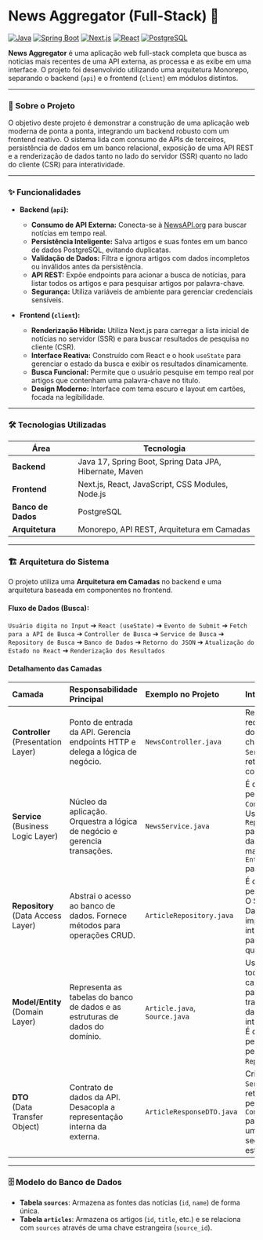 # News Aggregator (Full-Stack) 🚀

[![Java](https://img.shields.io/badge/Java-17-blue.svg)](https://www.oracle.com/java/technologies/javase/jdk17-archive-downloads.html)
[![Spring Boot](https://img.shields.io/badge/Spring%20Boot-3.x-brightgreen.svg)](https://spring.io/projects/spring-boot)
[![Next.js](https://img.shields.io/badge/Next.js-14.x-black.svg?logo=next.js&logoColor=white)](https://nextjs.org/)
[![React](https://img.shields.io/badge/React-18.x-61DAFB.svg?logo=react&logoColor=white)](https://react.dev/)
[![PostgreSQL](https://img.shields.io/badge/Database-PostgreSQL-blue.svg)](https://www.postgresql.org/)

**News Aggregator** é uma aplicação web full-stack completa que busca as notícias mais recentes de uma API externa, as processa e as exibe em uma interface. O projeto foi desenvolvido utilizando uma arquitetura Monorepo, separando o backend (`api`) e o frontend (`client`) em módulos distintos.

---

### 📜 Sobre o Projeto

O objetivo deste projeto é demonstrar a construção de uma aplicação web moderna de ponta a ponta, integrando um backend robusto com um frontend reativo. O sistema lida com consumo de APIs de terceiros, persistência de dados em um banco relacional, exposição de uma API REST e a renderização de dados tanto no lado do servidor (SSR) quanto no lado do cliente (CSR) para interatividade.

---

### ✨ Funcionalidades

* **Backend (`api`):**
    * **Consumo de API Externa:** Conecta-se à [NewsAPI.org](https://newsapi.org/) para buscar notícias em tempo real.
    * **Persistência Inteligente:** Salva artigos e suas fontes em um banco de dados PostgreSQL, evitando duplicatas.
    * **Validação de Dados:** Filtra e ignora artigos com dados incompletos ou inválidos antes da persistência.
    * **API REST:** Expõe endpoints para acionar a busca de notícias, para listar todos os artigos e para pesquisar artigos por palavra-chave.
    * **Segurança:** Utiliza variáveis de ambiente para gerenciar credenciais sensíveis.

* **Frontend (`client`):**
    * **Renderização Híbrida:** Utiliza Next.js para carregar a lista inicial de notícias no servidor (SSR) e para buscar resultados de pesquisa no cliente (CSR).
    * **Interface Reativa:** Construído com React e o hook `useState` para gerenciar o estado da busca e exibir os resultados dinamicamente.
    * **Busca Funcional:** Permite que o usuário pesquise em tempo real por artigos que contenham uma palavra-chave no título.
    * **Design Moderno:** Interface com tema escuro e layout em cartões, focada na legibilidade.

---

### 🛠️ Tecnologias Utilizadas

| Área         | Tecnologia                                    |
|--------------|-----------------------------------------------|
| **Backend** | Java 17, Spring Boot, Spring Data JPA, Hibernate, Maven |
| **Frontend** | Next.js, React, JavaScript, CSS Modules, Node.js |
| **Banco de Dados**| PostgreSQL                                    |
| **Arquitetura** | Monorepo, API REST, Arquitetura em Camadas    |

---

### 🏗️ Arquitetura do Sistema

O projeto utiliza uma **Arquitetura em Camadas** no backend e uma arquitetura baseada em componentes no frontend.

#### Fluxo de Dados (Busca):
`Usuário digita no Input` ➔ `React (useState)` ➔ `Evento de Submit` ➔ `Fetch para a API de Busca` ➔ `Controller de Busca` ➔ `Service de Busca` ➔ `Repository de Busca` ➔ `Banco de Dados` ➔ `Retorno do JSON` ➔ `Atualização do Estado no React` ➔ `Renderização dos Resultados`

#### Detalhamento das Camadas

| Camada | Responsabilidade Principal | Exemplo no Projeto | Interação |
| :--- | :--- | :--- | :--- |
| **Controller** <br> (Presentation Layer) | Ponto de entrada da API. Gerencia endpoints HTTP e delega a lógica de negócio. | `NewsController.java` | Recebe requisições do Cliente, chama o `Service`, e retorna o `DTO` como JSON. |
| **Service** <br> (Business Logic Layer)| Núcleo da aplicação. Orquestra a lógica de negócio e gerencia transações. | `NewsService.java` | É chamado pelo `Controller`. Usa os `Repositories` para acessar dados e mapeia `Entidades` para `DTOs`. |
| **Repository** <br> (Data Access Layer) | Abstrai o acesso ao banco de dados. Fornece métodos para operações CRUD. | `ArticleRepository.java` | É chamado pelo `Service`. O Spring Data JPA implementa a interface para executar queries SQL. |
| **Model/Entity** <br> (Domain Layer) | Representa as tabelas do banco de dados e as estruturas de dados do domínio. | `Article.java`, `Source.java` | Usado por todas as camadas para transportar dados internamente. É o objeto persistido pelo `Repository`. |
| **DTO** <br> (Data Transfer Object) | Contrato de dados da API. Desacopla a representação interna da externa. | `ArticleResponseDTO.java`| Criado pelo `Service` e retornado pelo `Controller` para garantir uma resposta segura e estável. |

---

### 🗄️ Modelo do Banco de Dados

* **Tabela `sources`**: Armazena as fontes das notícias (`id`, `name`) de forma única.
* **Tabela `articles`**: Armazena os artigos (`id`, `title`, etc.) e se relaciona com `sources` através de uma chave estrangeira (`source_id`).
